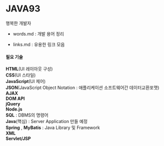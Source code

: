 # JAVA93
행복한 개발자 

- words.md : 개발 용어 정리 

- links.md : 유용한 링크 모음

#### 필요 기술
**HTML**(UI 레이아웃 구성) <br>
**CSS**(UI 스타일) <br>
**JavaScript**(UI 제어) <br>
**JSON**(JavaScript Object Notation : 애플리케이션 소프트웨어간 데이터교환포맷) <br>
**AJAX**<br>
**DOM API**<br>
**jQuery**<br>
**Node.js**<br>
**SQL** : DBMS의 명령어 <br>
**Java**(핵심) : Server Application 만들 예정<br>
**Spring** , **MyBatis** : Java Library 및 Framework <br>
**XML**<br>
**Servlet/JSP**
